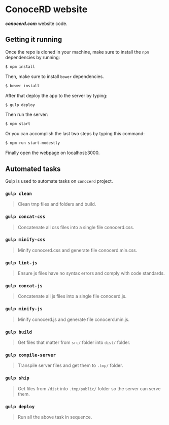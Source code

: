 # ConoceRD website

**_conocerd.com_** website code.

## Getting it running

Once the repo is cloned in your machine, make sure to install the `npm` dependencies by running:
```sh
$ npm install
```

Then, make sure to install `bower` dependencies.
```sh
$ bower install
```

After that deploy the app to the server by typing:
```sh
$ gulp deploy
```

Then run the server:
```sh
$ npm start
```

Or you can accomplish the last two steps by typing this command:
```sh
$ npm run start-modestly
```

Finally open the webpage on localhost:3000.

## Automated tasks
Gulp is used to automate tasks on `conocerd` project.

### `gulp clean`
> Clean tmp files and folders and build.

### `gulp concat-css`
> Concatenate all css files into a single file conocerd.css.

### `gulp minify-css`
> Minify conocerd.css and generate file conocerd.min.css.

### `gulp lint-js`
> Ensure js files have no syntax errors and comply with code standards.

### `gulp concat-js`
> Concatenate all js files into a single file conocerd.js.

### `gulp minify-js`
> Minify conocerd.js and generate file conocerd.min.js.

### `gulp build`
> Get files that matter from `src/` folder into `dist/` folder.

### `gulp compile-server`
> Transpile server files and get them to `.tmp/` folder.

### `gulp ship`
> Get files from `/dist` into `.tmp/public/` folder so the server can serve them.

### `gulp deploy`
> Run all the above task in sequence.
